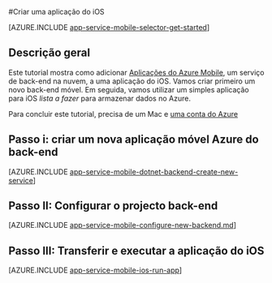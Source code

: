 <properties
    pageTitle="Criar uma aplicação do iOS na Azure aplicação do serviço móvel aplicações | Microsoft Azure"
    description="Siga este tutorial para começar a utilizar com a utilização de back-ends do Azure aplicação móvel para o desenvolvimento de iOS objectivo-C ou Swift"
    services="app-service\mobile"
    documentationCenter="ios"
    authors="ysxu"
    manager="yochayk"
    editor=""/>

<tags
    ms.service="app-service-mobile"
    ms.workload="na"
    ms.tgt_pltfrm="mobile-ios"
    ms.devlang="objective-c"
    ms.topic="hero-article"
    ms.date="10/01/2016"
    ms.author="yuaxu"/>

#<a name="create-an-ios-app"></a>Criar uma aplicação do iOS

[AZURE.INCLUDE [app-service-mobile-selector-get-started](../../includes/app-service-mobile-selector-get-started.md)]

## <a name="overview"></a>Descrição geral

Este tutorial mostra como adicionar [Aplicações do Azure Mobile](app-service-mobile-value-prop.md), um serviço de back-end na nuvem, a uma aplicação do iOS. Vamos criar primeiro um novo back-end móvel. Em seguida, vamos utilizar um simples aplicação para iOS _lista a fazer_ para armazenar dados no Azure.

Para concluir este tutorial, precisa de um Mac e [uma conta do Azure](https://azure.microsoft.com/pricing/free-trial/)


## <a name="step-i-create-a-new-azure-mobile-app-backend"></a>Passo i: criar um nova aplicação móvel Azure do back-end

[AZURE.INCLUDE [app-service-mobile-dotnet-backend-create-new-service](../../includes/app-service-mobile-dotnet-backend-create-new-service.md)]

## <a name="step-ii-configure-the-backend-project"></a>Passo II: Configurar o projecto back-end

[AZURE.INCLUDE [app-service-mobile-configure-new-backend.md](../../includes/app-service-mobile-configure-new-backend.md)]

## <a name="step-iii-download-and-run-the-ios-app"></a>Passo III: Transferir e executar a aplicação do iOS

[AZURE.INCLUDE [app-service-mobile-ios-run-app](../../includes/app-service-mobile-ios-run-app.md)]

<!-- URLs -->
[Azure portal]: https://portal.azure.com/
[Xcode]: https://go.microsoft.com/fwLink/p/?LinkID=266532
[Visual Studio Community 2013]: https://go.microsoft.com/fwLink/p/?LinkID=534203
